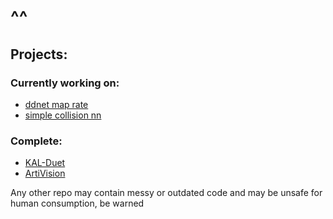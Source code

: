 # ^^

## Projects:
### Currently working on:
- [ddnet map rate](https://github.com/l-ouis/ddnet-map-rate)
- [simple collision nn](https://github.com/l-ouis/simple-collision-nn)
### Complete:
- [KAL-Duet](https://github.com/l-ouis/KAL-Duet)
- [ArtiVision](https://github.com/l-ouis/ArtiVision)

Any other repo may contain messy or outdated code and may be unsafe for human consumption, be warned
